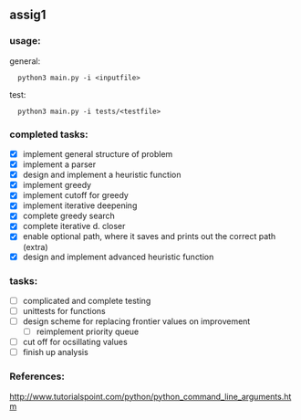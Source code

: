 ## assig1

### usage:
general:
```node
  python3 main.py -i <inputfile>
```
test:
```node
  python3 main.py -i tests/<testfile>
```
### completed tasks:
- [x] implement general structure of problem
- [x] implement a parser
- [x] design and implement a heuristic function
- [x] implement greedy
- [x] implement cutoff for greedy
- [x] implement iterative deepening
- [x] complete greedy search
- [x] complete iterative d. closer
- [x] enable optional path, where it saves and prints out the correct path (extra)
- [x] design and implement advanced heuristic function

### tasks:
- [ ] complicated and complete testing
- [ ] unittests for functions
- [ ] design scheme for replacing frontier values on improvement
  - [ ] reimplement priority queue
- [ ] cut off for ocsillating values 
- [ ] finish up analysis

### References:
http://www.tutorialspoint.com/python/python_command_line_arguments.htm